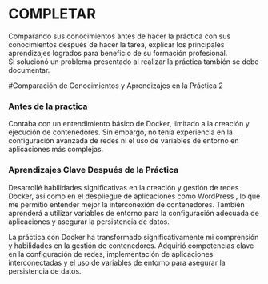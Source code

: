 # COMPLETAR  
Comparando sus conocimientos antes de hacer la práctica con sus conocimientos después de hacer la tarea, explicar los principales aprendizajes logrados para beneficio de su formación profesional.  
Si solucionó un problema presentado al realizar la práctica también se debe documentar.

#Comparación de Conocimientos y Aprendizajes en la Práctica 2
### Antes de la practica
Contaba con un entendimiento básico de Docker, limitado a la creación y ejecución de contenedores. Sin embargo, no tenía experiencia en la configuración avanzada de redes ni el uso de variables de entorno en aplicaciones más complejas.
### Aprendizajes Clave Después de la Práctica
Desarrollé habilidades significativas en la creación y gestión de redes Docker, así como en el despliegue de aplicaciones como WordPress , lo que me permitió entender mejor la interconexión de contenedores. También aprenderá a utilizar variables de entorno para la configuración adecuada de aplicaciones y asegurar la persistencia de datos.

La práctica con Docker ha transformado significativamente mi comprensión y habilidades en la gestión de contenedores. Adquirió competencias clave en la configuración de redes, implementación de aplicaciones interconectadas y el uso de variables de entorno para asegurar la persistencia de datos. 

